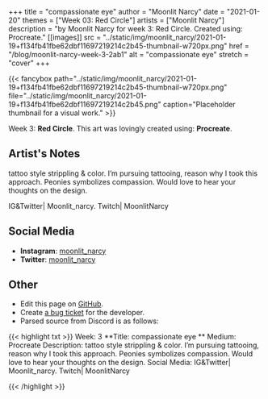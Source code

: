 +++
title =       "compassionate eye"
author =      "Moonlit Narcy"
date =        "2021-01-20"
themes =      ["Week 03: Red Circle"]
artists =     ["Moonlit Narcy"]
description = "by Moonlit Narcy for week 3: Red Circle. Created using: Procreate."
[[images]]
              src = "../static/img/moonlit_narcy/2021-01-19+f134fb41fbe62dbf11697219214c2b45-thumbnail-w720px.png"
              href = "/blog/moonlit-narcy-week-3-2ab1"
              alt = "compassionate eye"
              stretch = "cover"
+++


{{< fancybox path="../static/img/moonlit_narcy/2021-01-19+f134fb41fbe62dbf11697219214c2b45-thumbnail-w720px.png" file="../static/img/moonlit_narcy/2021-01-19+f134fb41fbe62dbf11697219214c2b45.png" caption="Placeholder thumbnail for a visual work." >}}


Week 3: **Red Circle**. This art was lovingly created using: **Procreate**.

## Artist's Notes

tattoo style strippling & color. I’m pursuing tattooing, reason why I took this approach. Peonies symbolizes compassion. Would love to hear your thoughts on the design. 

IG&Twitter| Moonlit_narcy. Twitch| MoonlitNarcy

## Social Media

- **Instagram**: <a href='https://instagram.com/moonlit_narcy' target='_blank'>moonlit_narcy</a>
- **Twitter**: <a href='https://twitter.com/moonlit_narcy' target='_blank'>moonlit_narcy</a>

## Other

- Edit this page on [GitHub](https://github.com/teaminkling/web-refresh/edit/main/content/blog/moonlit-narcy-week-3-2ab1.md).
- Create [a bug ticket](https://github.com/teaminkling/web-refresh/issues/new?assignees=&labels=bug&template=problem-report.md&title=) for the developer.
- Parsed source from Discord is as follows:

{{< highlight txt >}}
Week: 3
**Title:  compassionate eye **
Medium: Procreate
Description: tattoo style strippling & color. I’m pursuing tattooing, reason why I took this approach. Peonies symbolizes compassion. Would love to hear your thoughts on the design. 
Social Media: IG&Twitter| Moonlit_narcy. Twitch| MoonlitNarcy


{{< /highlight >}}